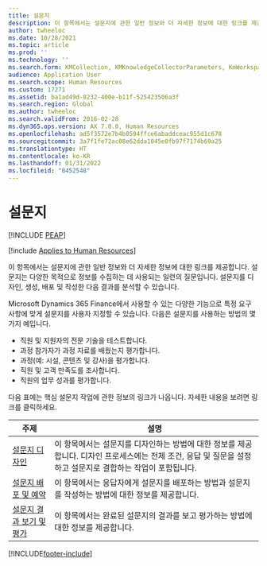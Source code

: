 ```yaml
---
title: 설문지
description: 이 항목에서는 설문지에 관한 일반 정보와 더 자세한 정보에 대한 링크를 제공합니다.
author: twheeloc
ms.date: 10/28/2021
ms.topic: article
ms.prod: ''
ms.technology: ''
ms.search.form: KMCollection, KMKnowledgeCollectorParameters, KmWorkspace, HcmLearningWorkspace
audience: Application User
ms.search.scope: Human Resources
ms.custom: 17271
ms.assetid: ba1ad49d-8232-400e-b11f-525423506a3f
ms.search.region: Global
ms.author: twheeloc
ms.search.validFrom: 2016-02-28
ms.dyn365.ops.version: AX 7.0.0, Human Resources
ms.openlocfilehash: ad5f3572e7b4b0594ffce6abaddceac955d1c678
ms.sourcegitcommit: 3a7f1fe72ac08e62dda1045e0fb97f7174b69a25
ms.translationtype: HT
ms.contentlocale: ko-KR
ms.lasthandoff: 01/31/2022
ms.locfileid: "8452548"
---
```

# <a name="questionnaires"></a>설문지


[!INCLUDE [PEAP](../includes/peap-1.md)]

[!include [Applies to Human Resources](../includes/applies-to-hr.md)]

이 항목에서는 설문지에 관한 일반 정보와 더 자세한 정보에 대한 링크를 제공합니다. 설문지는 다양한 목적으로 정보를 수집하는 데 사용되는 일련의 질문입니다. 설문지를 디자인, 생성, 배포 및 작성한 다음 결과를 분석할 수 있습니다. 

Microsoft Dynamics 365 Finance에서 사용할 수 있는 다양한 기능으로 특정 요구 사항에 맞게 설문지를 사용자 지정할 수 있습니다. 다음은 설문지를 사용하는 방법의 몇 가지 예입니다.

-   직원 및 지원자의 전문 기술을 테스트합니다.
-   과정 참가자가 과정 자료를 배웠는지 평가합니다.
-   과정(예: 시설, 콘텐츠 및 강사)을 평가합니다.
-   직원 및 고객 만족도를 조사합니다.
-   직원의 업무 성과를 평가합니다.

다음 표에는 핵심 설문지 작업에 관한 정보의 링크가 나옵니다. 자세한 내용을 보려면 링크를 클릭하세요.

| 주제| 설명|
|------|------------|
| [설문지 디자인](hr-learning-design-questionnaires.md) | 이 항목에서는 설문지를 디자인하는 방법에 대한 정보를 제공합니다. 디자인 프로세스에는 전제 조건, 응답 및 질문을 설정하고 설문지로 결합하는 작업이 포함됩니다. |
| [설문지 배포 및 예약](hr-learning-distribute-questionnaires.md) | 이 항목에서는 응답자에게 설문지를 배포하는 방법과 설문지를 작성하는 방법에 대한 정보를 제공합니다. |
| [설문지 결과 보기 및 평가](hr-learning-evaluate-questionnaire-results.md) | 이 항목에서는 완료된 설문지의 결과를 보고 평가하는 방법에 대한 정보를 제공합니다. |


[!INCLUDE[footer-include](../includes/footer-banner.md)]
